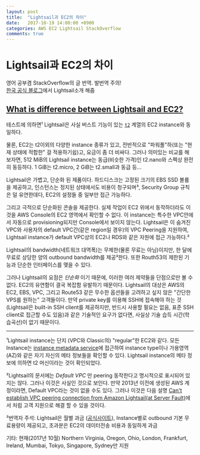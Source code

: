 ```yaml
---
layout: post
title:  "Lightsail과 EC2의 차이"
date:   2017-10-19 14:00:00 +0900
categories: AWS EC2 Lightsail StackOverflow
comments: true
---
```

# Lightsail과 EC2의 차이
영어 공부겸 StackOverflow의 글 번역. 발번역 주의!  
[한국 공식 블로그](https://aws.amazon.com/ko/blogs/korea/category/amazon-lightsail/)에서 Lightsail소개 해줌  

## [What is difference between Lightsail and EC2?][reference]

테스트에 의하면&sup1; Lightsail은 사실 버스트 기능이 있는 [`t2`](http://docs.aws.amazon.com/AWSEC2/latest/UserGuide/t2-instances.html) 계열의 EC2 instance와 동일하다.

물론, EC2는 t2이외의 다양한 instance 종류가 있고, 전반적으로 "파워풀"하(또는 "현재 상태에 적합한" 걸 적용하기쉽)고, 요금이 좀 더 비싸다.
그러나 의미있는 비교를 해보자면, 512 MiB의 Lightsail instance는 동급(비슷한 가격)인 t2.nano와 스펙상 완전히 동등하다. 1 GiB는 t2.micro, 2 GiB는 t2.small과 동급 등...

Lightsail은 가볍고, 단순화 된 제품이다. 하드디스크는 고정된 크기의 EBS SSD 볼륨을 제공하고, 인스턴스는 정지된 상태에서도 비용이 청구되며&sup3;, Security Group 규칙은 덜 유연한데다, EC2의 설정들 중 일부만 접근 가능하다.

그리고 극적으로 단순화된 콘솔을 제공한다. 실제 작업이 EC2 위에서 동작하더라도 이것을 AWS Console의 EC2 영역에서 확인할 수 없다.
이 instance는 특수한 VPC안에서 자동으로 provisioning되지만 Console에서 보이지 않는다.
Lightsail은 이 숨겨진 VPC와 사용자의 default VPC간(같은 region일 경우)의 VPC Peering을 지원하여, Lightsail instance가 default VPC상의 EC2나 RDS와 같은 자원에 접근 가능하다.&sup2;

Lightsail의 bandwidth(네트워크 대역폭)는 무제한(물론 무료는 아님)이지만, 한 달에 무료로 상당한 양의 outbound bandwidth를 제공&sup3;한다.
또한 Routh53의 제한된 기능과 단순한 인터페이스를 맺을 수 있다.

그러나 Lightsail의 요점은 *단순화* 이기 때문에, 이러한 여러 제약들을 단점으로만 볼 수 없다.
EC2의 유연함이 결국 복잡함 유발하기 때문이다.
Lightsail의 대상은 AWS의 EC2, EBS, VPC, 그리고 Route53 같은 무수한 옵션들을 고려하고 싶지 않은 "간단한 VPS를 원하는" 고객들이다.
만약 private key를 이용해 SSH에 접속해야 하는 것(Lightsail은 built-in SSH client를 제공하지만, 반드시 사용할 필요는 없음, 표준 SSH client로 접근할 수도 있음)과 같은 기술적인 요구가 없다면, 사실상 기술 습득 시간(학습곡선)이 없기 때문이다.

----

&sup1;Lightsail instance는 단지 (VPC와 Classic의) "regular"한 EC2와 같다. 모든 Instance는 [instance metadata service][instance-metadata-service]에 접근하여 instance type이나 가용영역(AZ)와 같은 자기 자신의 메타 정보들을 확인할 수 있다. Lightsail instance의 메타 정보에 의하면 t2 머신이라는 것이 확인되었다.

&sup2;Lightsail의 문서에는 *Default VPC* 만 peering 동작한다고 명시적으로 표시되어 있지는 않다. 그러나 이것은 사실인 것으로 보인다. 만약 2013년 이전에 생성된 AWS 계정이라면, Default VPC라는 것이 없을 수도 있다. 그러나 이것은 다음 설명 [Can't establish VPC peering connection from Amazon Lightsail(at Server Fault)][vpc-peering-lightsail]에서 처럼 고객 지원으로 해결 할 수 있을 것이다.

&sup3;번역자 주석: Lightsail은 월별 과금 ([공식사이트][lightsail-pricing]), Instance별로 outbound 기본 무료용량이 제공되고, 초과분은 EC2의 데이터전송 비용과 동일하게 과금

기타: 현재(2017년 10월) Northern Virginia, Oregon, Ohio, London, Frankfurt, Ireland, Mumbai, Tokyo, Singapore, Sydney만 지원


[instance-metadata-service]: http://docs.aws.amazon.com/AWSEC2/latest/UserGuide/ec2-instance-metadata.html
[vpc-peering-lightsail]: https://serverfault.com/a/818281/153161
[lightsail-pricing]: https://www.amazonlightsail.com/pricing/
[reference]: https://stackoverflow.com/questions/40927189/what-is-difference-between-lightsail-and-ec2

